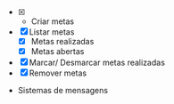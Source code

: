 - [x] - Criar metas
- [x] Listar metas
    - [x] Metas realizadas
    - [x] Metas abertas
- [x] Marcar/ Desmarcar metas realizadas 
- [x] Remover metas 
- Sistemas de mensagens